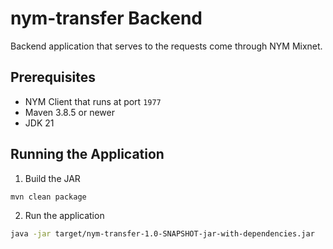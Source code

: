 # nym-transfer Backend

Backend application that serves to the requests come through NYM Mixnet.

## Prerequisites

- NYM Client that runs at port `1977`
- Maven 3.8.5 or newer
- JDK 21


## Running the Application

1. Build the JAR
```bash
mvn clean package
```
2. Run the application
```bash
java -jar target/nym-transfer-1.0-SNAPSHOT-jar-with-dependencies.jar
```